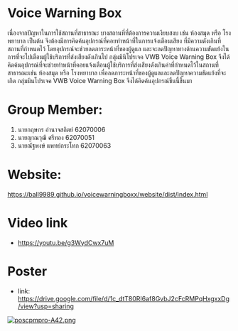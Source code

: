 # Voice Warning Box
เนื่องจากปัญหาในการใช้สถานที่สาธารณะ บางสถานที่ที่ต้องการความเงียบสงบ เช่น ห้องสมุด หรือ โรงพยาบาล เป็นต้น จึงต้องมีการคิดค้นอุปกรณ์ที่คอยทำหน้าที่ในการแจ้งเตือนเสียง ที่มีความดังเกินที่สถานที่กำหนดไว้ โดยอุปกรณ์จะช่วยลดภาระหน้าที่ของผู้ดูแล และจะลดปัญหาทางด้านความขัดแย้งในการที่จะไปเตือนผู้ใช้บริการที่ส่งเสียงดังเกินไป
กลุ่มมินิโปรเจค VWB Voice Warning Box จึงได้คิดค้นอุปกรณ์ที่จะช่วยทำหน้าที่คอยแจ้งเตือนผู้ใช้บริการที่ส่งเสียงดังเกินค่าที่กำหนดไว้ในสถานที่สาธารณะเช่น ห้องสมุด หรือ โรงพยาบาล เพื่อลดภาระหน้าที่ของผู้ดูแลและลดปัญหาความขัดแย้งที่จะเกิด กลุ่มมินโปรเจค VWB Voice Warning Box จึงได้คิดค้นอุปกรณ์ขิ้นนี้ขึ้นมา

# Group Member:
1. นายกฤษกร อำนาจสถิตย์ 62070006
2. นายญาณวุฒิ ศรีทอง 62070051
3. นายณัฐพงษ์ แพทย์กระโทก 62070063


# Website:
  https://ball9989.github.io/voicewarningboxx/website/dist/index.html




# Video link
- https://youtu.be/g3WydCwx7uM


# Poster
- link: https://drive.google.com/file/d/1c_dtT80RI6af8GvbJ2cFcRMPqHxgxxDg/view?usp=sharing

[![poscpmpro-A42.png](https://i.imgur.com/A9gbGpq.jpg)](https://i.imgur.com/A9gbGpq)
